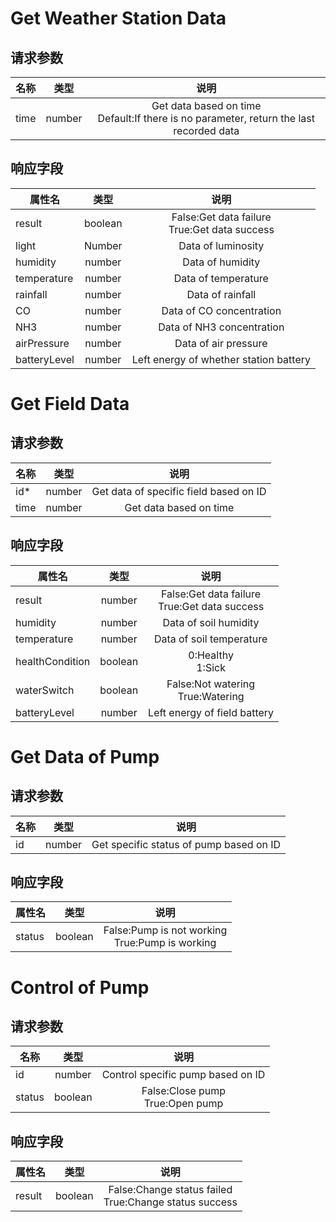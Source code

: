 # Get Weather Station Data
## 请求参数

名称|类型|说明
--|:--:|:--:
time|number|Get data based on time<br>Default:If there is no parameter, return the last recorded data

## 响应字段
属性名|类型|说明
--|:--:|:--:
result|boolean|False:Get data failure<br>True:Get data success
light|Number|Data of luminosity
humidity|number|Data of humidity
temperature|number|Data of temperature
rainfall|number|Data of rainfall
CO|number|Data of CO concentration
NH3|number|Data of NH3 concentration
airPressure|number|Data of air pressure
batteryLevel|number|Left energy of whether station battery

# Get Field Data
## 请求参数

名称|类型|说明
--|:--:|:--:
id*|number|Get data of specific field based on ID
time|number|Get data based on time


## 响应字段
属性名|类型|说明
--|:--:|:--:
result|number|False:Get data failure<br>True:Get data success
humidity|number|Data of soil humidity
temperature|number|Data of soil temperature
healthCondition|boolean|0:Healthy<br>1:Sick
waterSwitch|boolean|False:Not watering<br>True:Watering
batteryLevel|number|Left energy of field battery


# Get Data of Pump
## 请求参数

名称|类型|说明
--|:--:|:--:
id|number|Get specific status of pump based on ID

## 响应字段
属性名|类型|说明
--|:--:|:--:
status|boolean|False:Pump is not working<br>True:Pump is working


# Control of Pump
## 请求参数

名称|类型|说明
--|:--:|:--:
id|number|Control specific pump based on ID
status|boolean|False:Close pump<br>True:Open pump

## 响应字段

属性名|类型|说明
--|:--:|:--:
result|boolean|False:Change status failed<br>True:Change status success


